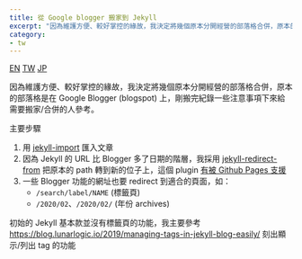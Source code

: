```yaml
---
title: 從 Google blogger 搬家到 Jekyll
excerpt: "因為維護方便、較好掌控的緣故，我決定將幾個原本分開經營的部落格合併，原本的部落格是在 Google Blogger (blogspot) 上，剛搬完紀錄一些注意事項下來給需要搬家/合併的人參考。..."
category:
- tw
---
```


<a href="{% link _posts/2021-03-07-migrate-google-blogger-to-jekyll-en.md %}" class="lang-btn">EN</a>
<a href="{% link _posts/2021-03-07-migrate-google-blogger-to-jekyll.md %}" class="lang-btn lang-current">TW</a>
<a href="{% link _posts/2021-03-07-migrate-google-blogger-to-jekyll-jp.md %}" class="lang-btn">JP</a>

因為維護方便、較好掌控的緣故，我決定將幾個原本分開經營的部落格合併，原本的部落格是在 Google Blogger (blogspot) 上，剛搬完紀錄一些注意事項下來給需要搬家/合併的人參考。

主要步驟

1. 用 [jekyll-import](https://import.jekyllrb.com/docs/blogger/) 匯入文章
2. 因為 Jekyll 的 URL 比 Blogger 多了日期的階層，我採用 [jekyll-redirect-from](https://github.com/jekyll/jekyll-redirect-from) 把原本的 path 轉到新的位子上，這個 plugin [有被 Github Pages 支援](https://pages.github.com/versions/)
3. 一些 Blogger 功能的網址也要 redirect 到適合的頁面，如：
    - `/search/label/NAME` (標籤頁)
    - `/2020/02`、`/2020/02/` (年份 archives)

初始的 Jekyll 基本款並沒有標籤頁的功能，我主要參考 https://blog.lunarlogic.io/2019/managing-tags-in-jekyll-blog-easily/ 刻出顯示/列出 tag 的功能
